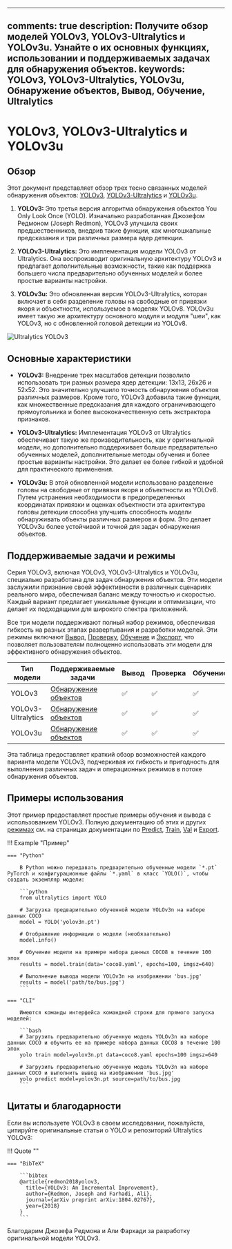 ______________________________________________________________________

## comments: true description: Получите обзор моделей YOLOv3, YOLOv3-Ultralytics и YOLOv3u. Узнайте о их основных функциях, использовании и поддерживаемых задачах для обнаружения объектов. keywords: YOLOv3, YOLOv3-Ultralytics, YOLOv3u, Обнаружение объектов, Вывод, Обучение, Ultralytics

# YOLOv3, YOLOv3-Ultralytics и YOLOv3u

## Обзор

Этот документ представляет обзор трех тесно связанных моделей обнаружения объектов: [YOLOv3](https://pjreddie.com/darknet/yolo/), [YOLOv3-Ultralytics](https://github.com/ultralytics/yolov3) и [YOLOv3u](https://github.com/ultralytics/ultralytics).

1. **YOLOv3:** Это третья версия алгоритма обнаружения объектов You Only Look Once (YOLO). Изначально разработанная Джозефом Редмоном (Joseph Redmon), YOLOv3 улучшила своих предшественников, внедрив такие функции, как многошкальные предсказания и три различных размера ядер детекции.

2. **YOLOv3-Ultralytics:** Это имплементация модели YOLOv3 от Ultralytics. Она воспроизводит оригинальную архитектуру YOLOv3 и предлагает дополнительные возможности, такие как поддержка большего числа предварительно обученных моделей и более простые варианты настройки.

3. **YOLOv3u:** Это обновленная версия YOLOv3-Ultralytics, которая включает в себя разделение головы на свободные от привязки якоря и объектности, используемое в моделях YOLOv8. YOLOv3u имеет такую же архитектуру основного модуля и модуля "шеи", как YOLOv3, но с обновленной головой детекции из YOLOv8.

![Ultralytics YOLOv3](https://raw.githubusercontent.com/ultralytics/assets/main/yolov3/banner-yolov3.png)

## Основные характеристики

- **YOLOv3:** Внедрение трех масштабов детекции позволило использовать три разных размера ядер детекции: 13x13, 26x26 и 52x52. Это значительно улучшило точность обнаружения объектов различных размеров. Кроме того, YOLOv3 добавила такие функции, как множественные предсказания для каждого ограничивающего прямоугольника и более высококачественную сеть экстрактора признаков.

- **YOLOv3-Ultralytics:** Имплементация YOLOv3 от Ultralytics обеспечивает такую же производительность, как у оригинальной модели, но дополнительно поддерживает больше предварительно обученных моделей, дополнительные методы обучения и более простые варианты настройки. Это делает ее более гибкой и удобной для практического применения.

- **YOLOv3u:** В этой обновленной модели использовано разделение головы на свободные от привязки якоря и объектности из YOLOv8. Путем устранения необходимости в предопределенных координатах привязки и оценках объектности эта архитектура головы детекции способна улучшить способность модели обнаруживать объекты различных размеров и форм. Это делает YOLOv3u более устойчивой и точной для задач обнаружения объектов.

## Поддерживаемые задачи и режимы

Серия YOLOv3, включая YOLOv3, YOLOv3-Ultralytics и YOLOv3u, специально разработана для задач обнаружения объектов. Эти модели заслужили признание своей эффективности в различных сценариях реального мира, обеспечивая баланс между точностью и скоростью. Каждый вариант предлагает уникальные функции и оптимизации, что делает их подходящими для широкого спектра приложений.

Все три модели поддерживают полный набор режимов, обеспечивая гибкость на разных этапах развертывания и разработки моделей. Эти режимы включают [Вывод](../modes/predict.md), [Проверку](../modes/val.md), [Обучение](../modes/train.md) и [Экспорт](../modes/export.md), что позволяет пользователям полноценно использовать эти модели для эффективного обнаружения объектов.

| Тип модели         | Поддерживаемые задачи                      | Вывод | Проверка | Обучение | Экспорт |
| ------------------ | ------------------------------------------ | ----- | -------- | -------- | ------- |
| YOLOv3             | [Обнаружение объектов](../tasks/detect.md) | ✅     | ✅        | ✅        | ✅       |
| YOLOv3-Ultralytics | [Обнаружение объектов](../tasks/detect.md) | ✅     | ✅        | ✅        | ✅       |
| YOLOv3u            | [Обнаружение объектов](../tasks/detect.md) | ✅     | ✅        | ✅        | ✅       |

Эта таблица предоставляет краткий обзор возможностей каждого варианта модели YOLOv3, подчеркивая их гибкость и пригодность для выполнения различных задач и операционных режимов в потоке обнаружения объектов.

## Примеры использования

Этот пример предоставляет простые примеры обучения и вывода с использованием YOLOv3. Полную документацию об этих и других [режимах](../modes/index.md) см. на страницах документации по [Predict](../modes/predict.md), [Train](../modes/train.md), [Val](../modes/val.md) и [Export](../modes/export.md).

!!! Example "Пример"

````
=== "Python"

    В Python можно передавать предварительно обученные модели `*.pt` PyTorch и конфигурационные файлы `*.yaml` в класс `YOLO()`, чтобы создать экземпляр модели:

    ```python
    from ultralytics import YOLO

    # Загрузка предварительно обученной модели YOLOv3n на наборе данных COCO
    model = YOLO('yolov3n.pt')

    # Отображение информации о модели (необязательно)
    model.info()

    # Обучение модели на примере набора данных COCO8 в течение 100 эпох
    results = model.train(data='coco8.yaml', epochs=100, imgsz=640)

    # Выполнение вывода модели YOLOv3n на изображении 'bus.jpg'
    results = model('path/to/bus.jpg')
    ```

=== "CLI"

    Имеются команды интерфейса командной строки для прямого запуска моделей:

    ```bash
    # Загрузить предварительно обученную модель YOLOv3n на наборе данных COCO и обучить ее на примере набора данных COCO8 в течение 100 эпох
    yolo train model=yolov3n.pt data=coco8.yaml epochs=100 imgsz=640

    # Загрузить предварительно обученную модель YOLOv3n на наборе данных COCO и выполнить вывод на изображении 'bus.jpg'
    yolo predict model=yolov3n.pt source=path/to/bus.jpg
    ```
````

## Цитаты и благодарности

Если вы используете YOLOv3 в своем исследовании, пожалуйста, цитируйте оригинальные статьи о YOLO и репозиторий Ultralytics YOLOv3:

!!! Quote ""

````
=== "BibTeX"

    ```bibtex
    @article{redmon2018yolov3,
      title={YOLOv3: An Incremental Improvement},
      author={Redmon, Joseph and Farhadi, Ali},
      journal={arXiv preprint arXiv:1804.02767},
      year={2018}
    }
    ```
````

Благодарим Джозефа Редмона и Али Фархади за разработку оригинальной модели YOLOv3.

